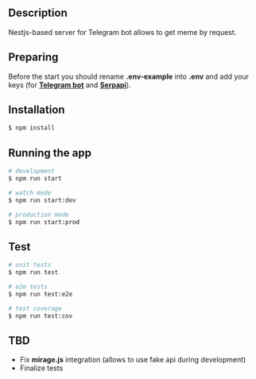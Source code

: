 ## Description

Nestjs-based server for Telegram bot allows to get meme by request. 

## Preparing

Before the start you should rename **.env-example** into **.env** and add your keys (for **[Telegram bot](https://telegram.me/BotFather)** and **[Serpapi](https://serpapi.com/)**).

## Installation

```bash
$ npm install
```

## Running the app

```bash
# development
$ npm run start

# watch mode
$ npm run start:dev

# production mode
$ npm run start:prod
```

## Test

```bash
# unit tests
$ npm run test

# e2e tests
$ npm run test:e2e

# test coverage
$ npm run test:cov
```

## TBD

* Fix **mirage.js** integration (allows to use fake api during development) 
* Finalize tests


